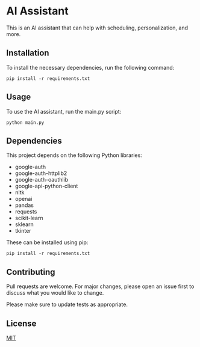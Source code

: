 # AI Assistant

This is an AI assistant that can help with scheduling, personalization, and more.

## Installation

To install the necessary dependencies, run the following command:

```
pip install -r requirements.txt
```

## Usage

To use the AI assistant, run the main.py script:

```
python main.py
```

## Dependencies

This project depends on the following Python libraries:

- google-auth
- google-auth-httplib2
- google-auth-oauthlib
- google-api-python-client
- nltk
- openai
- pandas
- requests
- scikit-learn
- sklearn
- tkinter

These can be installed using pip:

```
pip install -r requirements.txt
```

## Contributing

Pull requests are welcome. For major changes, please open an issue first to discuss what you would like to change.

Please make sure to update tests as appropriate.

## License

[MIT](https://choosealicense.com/licenses/mit/)